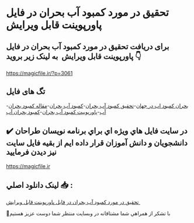 # تحقیق در مورد کمبود آب بحران در فایل پاورپوینت قابل ویرایش 

## برای دریافت تحقیق در مورد کمبود آب بحران در فایل پاورپوینت قابل ویرایش  به لینک زیر بروید 👇

https://magicfile.ir/?p=3061

## تگ های فایل

-[بحران کمبود اب در جهان](https://magicfile.ir/product/%d8%aa%d8%ad%d9%82%d9%8a%d9%82-%d8%af%d8%b1-%d9%85%d9%88%d8%b1%d8%af-%d9%83%d9%85%d8%a8%d9%88%d8%af-%d8%a2%d8%a8-%d8%a8%d8%ad%d8%b1%d8%a7%d9%86%d8%af%d8%b1-%d9%81%d8%a7%db%8c%d9%84-%d9%be%d8%a7%d9%88%d8%b1%d9%be%d9%88%db%8c%d9%86%d8%aa/)-[تحقیق كمبود آب بحران](https://magicfile.ir/product/%d8%aa%d8%ad%d9%82%d9%8a%d9%82-%d8%af%d8%b1-%d9%85%d9%88%d8%b1%d8%af-%d9%83%d9%85%d8%a8%d9%88%d8%af-%d8%a2%d8%a8-%d8%a8%d8%ad%d8%b1%d8%a7%d9%86%d8%af%d8%b1-%d9%81%d8%a7%db%8c%d9%84-%d9%be%d8%a7%d9%88%d8%b1%d9%be%d9%88%db%8c%d9%86%d8%aa/)-[كمبود آب بحران](https://magicfile.ir/product/%d8%aa%d8%ad%d9%82%d9%8a%d9%82-%d8%af%d8%b1-%d9%85%d9%88%d8%b1%d8%af-%d9%83%d9%85%d8%a8%d9%88%d8%af-%d8%a2%d8%a8-%d8%a8%d8%ad%d8%b1%d8%a7%d9%86%d8%af%d8%b1-%d9%81%d8%a7%db%8c%d9%84-%d9%be%d8%a7%d9%88%d8%b1%d9%be%d9%88%db%8c%d9%86%d8%aa/)-[مقاله کمبود بحران آب](https://magicfile.ir/product/%d8%aa%d8%ad%d9%82%d9%8a%d9%82-%d8%af%d8%b1-%d9%85%d9%88%d8%b1%d8%af-%d9%83%d9%85%d8%a8%d9%88%d8%af-%d8%a2%d8%a8-%d8%a8%d8%ad%d8%b1%d8%a7%d9%86%d8%af%d8%b1-%d9%81%d8%a7%db%8c%d9%84-%d9%be%d8%a7%d9%88%d8%b1%d9%be%d9%88%db%8c%d9%86%d8%aa/)-[پاورپویپت كمبود آب بحران](https://magicfile.ir/product/%d8%aa%d8%ad%d9%82%d9%8a%d9%82-%d8%af%d8%b1-%d9%85%d9%88%d8%b1%d8%af-%d9%83%d9%85%d8%a8%d9%88%d8%af-%d8%a2%d8%a8-%d8%a8%d8%ad%d8%b1%d8%a7%d9%86%d8%af%d8%b1-%d9%81%d8%a7%db%8c%d9%84-%d9%be%d8%a7%d9%88%d8%b1%d9%be%d9%88%db%8c%d9%86%d8%aa/)-[کمبود بحران آب](https://magicfile.ir/product/%d8%aa%d8%ad%d9%82%d9%8a%d9%82-%d8%af%d8%b1-%d9%85%d9%88%d8%b1%d8%af-%d9%83%d9%85%d8%a8%d9%88%d8%af-%d8%a2%d8%a8-%d8%a8%d8%ad%d8%b1%d8%a7%d9%86%d8%af%d8%b1-%d9%81%d8%a7%db%8c%d9%84-%d9%be%d8%a7%d9%88%d8%b1%d9%be%d9%88%db%8c%d9%86%d8%aa/)

## ✔️ در سايت فايل هاي ويژه اي براي برنامه نويسان طراحان دانشجويان و دانش آموزان قرار داده ايم از بقيه فايل سايت نيز ديدن فرماييد

https://magicfile.ir


## لينک دانلود اصلي 📥 :

[تحقیق در مورد کمبود آب بحران در فایل پاورپوینت قابل ویرایش ](https://magicfile.ir/product/%d8%aa%d8%ad%d9%82%d9%8a%d9%82-%d8%af%d8%b1-%d9%85%d9%88%d8%b1%d8%af-%d9%83%d9%85%d8%a8%d9%88%d8%af-%d8%a2%d8%a8-%d8%a8%d8%ad%d8%b1%d8%a7%d9%86%d8%af%d8%b1-%d9%81%d8%a7%db%8c%d9%84-%d9%be%d8%a7%d9%88%d8%b1%d9%be%d9%88%db%8c%d9%86%d8%aa/) 


🙏با تشکر از همراهي شما مشتاقانه در وبسایت منتظر شما دوست عزیز هستیم


